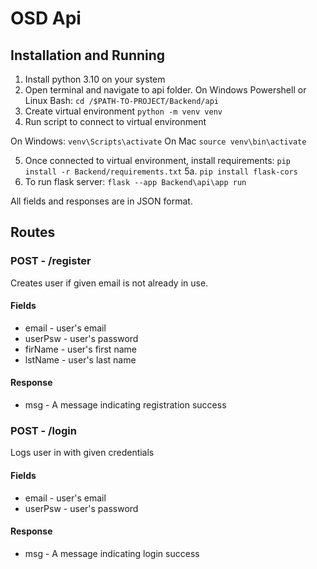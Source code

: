 
# OSD Api

## Installation and Running

1. Install python 3.10 on your system
2. Open terminal and navigate to api folder. On Windows Powershell or Linux Bash:
`cd /$PATH-TO-PROJECT/Backend/api`
3. Create virtual environment `python -m venv venv`
4. Run script to connect to virtual environment

On Windows: `venv\Scripts\activate`
On Mac `source venv\bin\activate`

5. Once connected to virtual environment, install requirements: `pip install -r Backend/requirements.txt`
5a. `pip install flask-cors`
6. To run flask server: `flask --app Backend\api\app run`

All fields and responses are in JSON format.

## Routes

### POST - /register

Creates user if given email is not already in use.

#### Fields

* email - user's email
* userPsw - user's password
* firName - user's first name
* lstName - user's last name

#### Response
* msg - A message indicating registration success

### POST - /login

Logs user in with given credentials

#### Fields

* email - user's email
* userPsw - user's password

#### Response

* msg - A message indicating login success